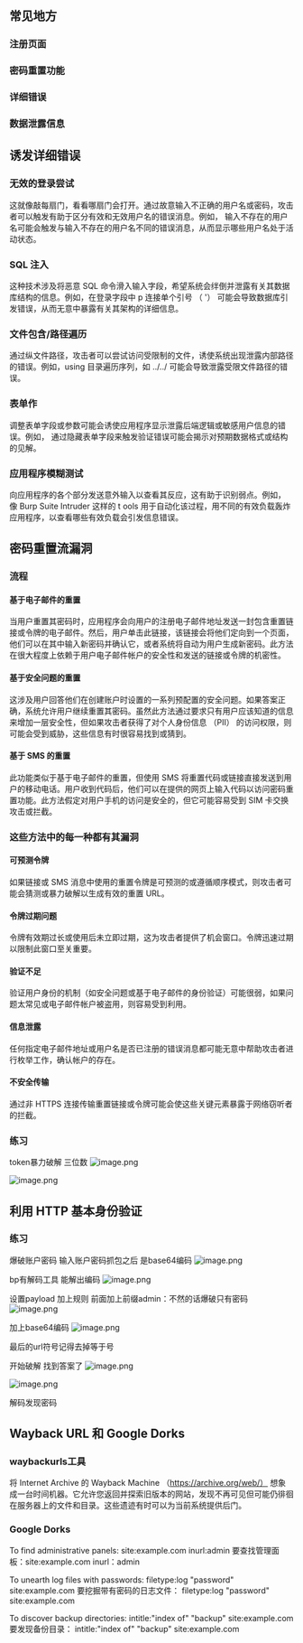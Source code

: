 ## 常见地方
### 注册页面
### 密码重置功能
### 详细错误
###  数据泄露信息

## 诱发详细错误
### 无效的登录尝试 
这就像敲每扇门，看看哪扇门会打开。通过故意输入不正确的用户名或密码，攻击者可以触发有助于区分有效和无效用户名的错误消息。例如， 输入不存在的用户名可能会触发与输入不存在的用户名不同的错误消息，从而显示哪些用户名处于活动状态。

### SQL 注入 
这种技术涉及将恶意 SQL 命令滑入输入字段，希望系统会绊倒并泄露有关其数据库结构的信息。例如，在登录字段中 p 连接单个引号 （ '） 可能会导致数据库引发错误，从而无意中暴露有关其架构的详细信息。

### 文件包含/路径遍历 
通过纵文件路径，攻击者可以尝试访问受限制的文件，诱使系统出现泄露内部路径的错误。例如，using 目录遍历序列，如 ../../ 可能会导致泄露受限文件路径的错误。

### 表单作 
调整表单字段或参数可能会诱使应用程序显示泄露后端逻辑或敏感用户信息的错误。例如， 通过隐藏表单字段来触发验证错误可能会揭示对预期数据格式或结构的见解。

### 应用程序模糊测试 
向应用程序的各个部分发送意外输入以查看其反应，这有助于识别弱点。例如， 像 Burp Suite Intruder 这样的 t ools 用于自动化该过程，用不同的有效负载轰炸应用程序，以查看哪些有效负载会引发信息错误。

## 密码重置流漏洞
### 流程
#### 基于电子邮件的重置
当用户重置其密码时，应用程序会向用户的注册电子邮件地址发送一封包含重置链接或令牌的电子邮件。然后，用户单击此链接，该链接会将他们定向到一个页面，他们可以在其中输入新密码并确认它，或者系统将自动为用户生成新密码。此方法在很大程度上依赖于用户电子邮件帐户的安全性和发送的链接或令牌的机密性。

#### 基于安全问题的重置
这涉及用户回答他们在创建账户时设置的一系列预配置的安全问题。如果答案正确，系统允许用户继续重置其密码。虽然此方法通过要求只有用户应该知道的信息来增加一层安全性，但如果攻击者获得了对个人身份信息 （PII） 的访问权限，则可能会受到威胁，这些信息有时很容易找到或猜到。

#### 基于 SMS 的重置
此功能类似于基于电子邮件的重置，但使用 SMS 将重置代码或链接直接发送到用户的移动电话。用户收到代码后，他们可以在提供的网页上输入代码以访问密码重置功能。此方法假定对用户手机的访问是安全的，但它可能容易受到 SIM 卡交换攻击或拦截。

### 这些方法中的每一种都有其漏洞
#### 可预测令牌 
如果链接或 SMS 消息中使用的重置令牌是可预测的或遵循顺序模式，则攻击者可能会猜测或暴力破解以生成有效的重置 URL。

#### 令牌过期问题 
令牌有效期过长或使用后未立即过期，这为攻击者提供了机会窗口。令牌迅速过期以限制此窗口至关重要。

#### 验证不足 
验证用户身份的机制（如安全问题或基于电子邮件的身份验证）可能很弱，如果问题太常见或电子邮件帐户被盗用，则容易受到利用。

#### 信息泄露 
任何指定电子邮件地址或用户名是否已注册的错误消息都可能无意中帮助攻击者进行枚举工作，确认帐户的存在。

#### 不安全传输 
通过非 HTTPS 连接传输重置链接或令牌可能会使这些关键元素暴露于网络窃听者的拦截。


### 练习
token暴力破解 三位数
![image.png](https://s2.loli.net/2025/05/11/L1KQmGYEohw4Vl5.png)


![image.png](https://s2.loli.net/2025/05/11/4jnYopkCPuQcZwA.png)


## 利用 HTTP 基本身份验证
### 

### 练习
爆破账户密码 输入账户密码抓包之后 是base64编码
![image.png](https://s2.loli.net/2025/05/11/BLZ2dsIwYAG8Wnf.png)

bp有解码工具 能解出编码
![image.png](https://s2.loli.net/2025/05/11/dyCjVzcHBEuNPl2.png)

设置payload 加上规则 前面加上前缀admin：不然的话爆破只有密码
![image.png](https://s2.loli.net/2025/05/11/jdr3ohEni56MPwS.png)

加上base64编码
![image.png](https://s2.loli.net/2025/05/11/nEkyvoju4GYZNSM.png)

最后的url符号记得去掉等于号

开始破解 找到答案了
![image.png](https://s2.loli.net/2025/05/11/8UGSaImHojlBWPi.png)

![image.png](https://s2.loli.net/2025/05/11/EhagCtcIpJAWzRj.png)

解码发现密码

## Wayback URL 和 Google Dorks
### waybackurls工具
将 Internet Archive 的 Wayback Machine （https://archive.org/web/） 想象成一台时间机器。它允许您返回并探索旧版本的网站，发现不再可见但可能仍徘徊在服务器上的文件和目录。这些遗迹有时可以为当前系统提供后门。

### Google Dorks 

To find administrative panels: site:example.com inurl:admin
要查找管理面板：site:example.com inurl：admin
    
To unearth log files with passwords: 
filetype:log "password" site:example.com
要挖掘带有密码的日志文件： filetype:log "password" site:example.com

To discover backup directories: intitle:"index of" "backup" site:example.com
要发现备份目录： intitle:"index of" "backup" site:example.com
